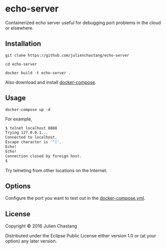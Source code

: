 # echo-server

Containerized echo server useful for debugging port problems in the cloud or elsewhere.

## Installation

`git clone https://github.com/julienchastang/echo-server`

`cd echo-server`

`docker build -t echo-server .`

Also download and install [docker-compose](https://docs.docker.com/compose/install/).

## Usage

`docker-compose up -d`

For example, 

```bash
$ telnet localhost 8888
Trying 127.0.0.1...
Connected to localhost.
Escape character is '^]'.
Echo!
Echo!
Connection closed by foreign host.
$
```

Try telneting from other locations on the Internet.

## Options

Configure the port you want to test out in the [docker-compose.yml](docker-compose.yml).

## License

Copyright © 2016 Julien Chastang

Distributed under the Eclipse Public License either version 1.0 or (at your option) any later version.
